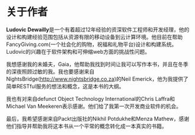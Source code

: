 # 关于作者

**Ludovic Dewailly**是一个有着超过12年经验的资深软件工程师和开发经理，他的设计和构建经验范围包括从资源有限的移动设备到云计算环境。他目前在帮助FancyGiving.com(一个社会化的购物，祝福和礼物平台)设计和构建系统。Ludovic的兴趣在于软件架构和可伸缩web方面的挑战性问题。

我想感谢我的未婚夫，Gaia，他帮助我找到时间让我可以写作本书，并且在冬季的深夜照顾过敏的我。我也要感谢来自NightsBridge(<http://www.nightsbridge.co.za>)的Neil Emerick，他为我提供了简单RESTful服务的想法和概念，这是本书的大纲。

我也有对来自defunct Object Technology International的Chris Laffra和Michael Van Meekeren表示感谢。他们给了我第一次开发商业软件的机会。

最后，我希望感谢来自Packt出版社的Nikhil Potdukhe和Menza Mathew，感谢他们指导并帮助我将这本书从一个平常的概念转化成一本真实的书籍。

